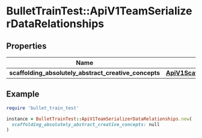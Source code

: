 # BulletTrainTest::ApiV1TeamSerializerDataRelationships

## Properties

| Name | Type | Description | Notes |
| ---- | ---- | ----------- | ----- |
| **scaffolding_absolutely_abstract_creative_concepts** | [**ApiV1ScaffoldingAbsolutelyAbstractCreativeConceptSerializerDataRelationshipsCompletelyConcreteTangibleThings**](ApiV1ScaffoldingAbsolutelyAbstractCreativeConceptSerializerDataRelationshipsCompletelyConcreteTangibleThings.md) |  | [optional] |

## Example

```ruby
require 'bullet_train_test'

instance = BulletTrainTest::ApiV1TeamSerializerDataRelationships.new(
  scaffolding_absolutely_abstract_creative_concepts: null
)
```

